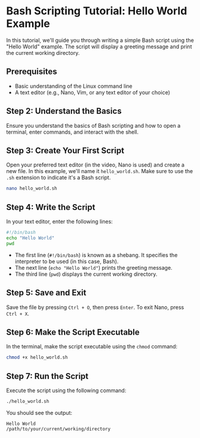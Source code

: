 # Bash Scripting Tutorial: Hello World Example

In this tutorial, we'll guide you through writing a simple Bash script using the "Hello World" example. The script will display a greeting message and print the current working directory.

## Prerequisites
- Basic understanding of the Linux command line
- A text editor (e.g., Nano, Vim, or any text editor of your choice)

## Step 2: Understand the Basics
Ensure you understand the basics of Bash scripting and how to open a terminal, enter commands, and interact with the shell.

## Step 3: Create Your First Script
Open your preferred text editor (in the video, Nano is used) and create a new file. In this example, we'll name it `hello_world.sh`. Make sure to use the `.sh` extension to indicate it's a Bash script.

```bash
nano hello_world.sh
```

## Step 4: Write the Script
In your text editor, enter the following lines:

```bash
#!/bin/bash
echo "Hello World"
pwd
```

- The first line (`#!/bin/bash`) is known as a shebang. It specifies the interpreter to be used (in this case, Bash).
- The next line (`echo "Hello World"`) prints the greeting message.
- The third line (`pwd`) displays the current working directory.

## Step 5: Save and Exit
Save the file by pressing `Ctrl + O`, then press `Enter`. To exit Nano, press `Ctrl + X`.

## Step 6: Make the Script Executable
In the terminal, make the script executable using the `chmod` command:

```bash
chmod +x hello_world.sh
```

## Step 7: Run the Script
Execute the script using the following command:

```bash
./hello_world.sh
```

You should see the output:

```
Hello World
/path/to/your/current/working/directory
```
